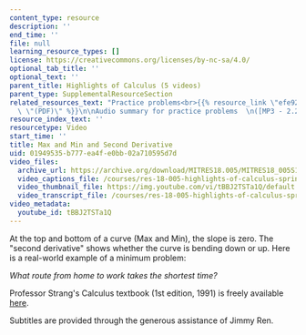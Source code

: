 ```yaml
---
content_type: resource
description: ''
end_time: ''
file: null
learning_resource_types: []
license: https://creativecommons.org/licenses/by-nc-sa/4.0/
optional_tab_title: ''
optional_text: ''
parent_title: Highlights of Calculus (5 videos)
parent_type: SupplementalResourceSection
related_resources_text: "Practice problems<br>{{% resource_link \"efe929ec-c926-5c3f-1694-1d638dcf8f84\"\
  \ \"(PDF)\" %}}\n\nAudio summary for practice problems  \n([MP3 - 2.2MB](http://www.archive.org/download/MITRES18.005/MITRES18_005S10_MaxMin_Summary_32K.mp3))"
resource_index_text: ''
resourcetype: Video
start_time: ''
title: Max and Min and Second Derivative
uid: 01949535-b777-ea4f-e0bb-02a710595d7d
video_files:
  archive_url: https://archive.org/download/MITRES18.005/MITRES18_005S10_MaxMin_300k.mp4
  video_captions_file: /courses/res-18-005-highlights-of-calculus-spring-2010/4dc232caef5a51e89bdd2605cbb34ddf_tBBJ2TSTa1Q.vtt
  video_thumbnail_file: https://img.youtube.com/vi/tBBJ2TSTa1Q/default.jpg
  video_transcript_file: /courses/res-18-005-highlights-of-calculus-spring-2010/1de851a0f92e661dcd44571b70e7a2b8_tBBJ2TSTa1Q.pdf
video_metadata:
  youtube_id: tBBJ2TSTa1Q
---
```

At the top and bottom of a curve (Max and Min), the slope is zero. The "second derivative" shows whether the curve is bending down or up. Here is a real-world example of a minimum problem:  
  
_What route from home to work takes the shortest time?_

Professor Strang's Calculus textbook (1st edition, 1991) is freely available [here](/courses/res-18-001-calculus-online-textbook-spring-2005).

Subtitles are provided through the generous assistance of Jimmy Ren.